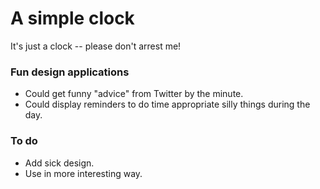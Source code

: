 # A simple clock
It's just a clock -- please don't arrest me!

### Fun design applications
* Could get funny "advice" from Twitter by the minute.
* Could display reminders to do time appropriate silly things during the day.

### To do 
* Add sick design.
* Use in more interesting way.
